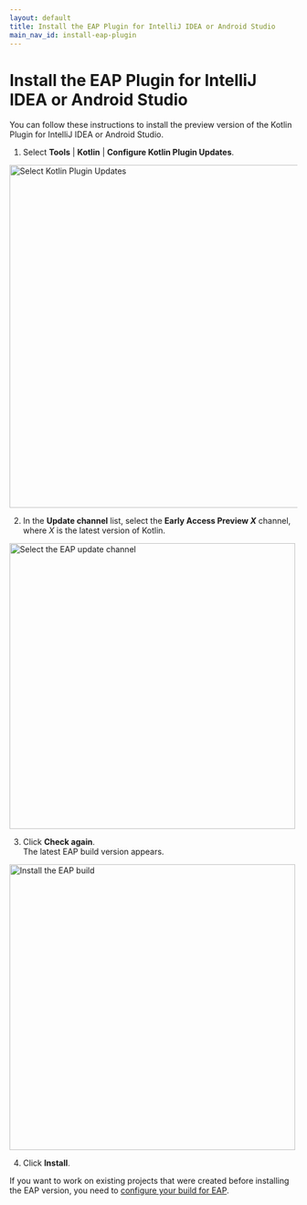 ```yaml
---
layout: default
title: Install the EAP Plugin for IntelliJ IDEA or Android Studio
main_nav_id: install-eap-plugin
---
```


# Install the EAP Plugin for IntelliJ IDEA or Android Studio

You can follow these instructions to install the preview version of the Kotlin Plugin for IntelliJ IDEA or Android Studio.


1. Select **Tools** | **Kotlin** | **Configure Kotlin Plugin Updates**. 
<img class="img-responsive" src="{{ url_for('asset', path='images/eap/idea-kotlin-plugin-updates.png' )}}" alt="Select Kotlin Plugin Updates" width="600" />

2. In the **Update channel** list, select the **Early Access Preview *X*** channel, where *X* is the latest version of Kotlin.
<img class="img-responsive" src="{{ url_for('asset', path='images/eap/idea-kotlin-update-channel.png' )}}" alt="Select the EAP update channel" width="500"/>

3. Click **Check again**.<br>
The latest EAP build version appears.
<img class="img-responsive" src="{{ url_for('asset', path='images/eap/idea-latest-kotlin-eap.png' )}}" alt="Install the EAP build" width="500px" />

4. Click **Install**. 

If you want to work on existing projects that were created before installing the EAP version, you need to [configure your build for EAP](configure-build-for-eap.html). 
